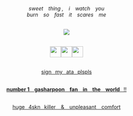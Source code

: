 <div align="center">

*sweet ⠀thing ,⠀ i ⠀watch ⠀you*
<br>*burn ⠀so⠀ fast⠀ it⠀ scares⠀ me*

<br>![](https://komarev.com/ghpvc/?username=gentlehandsplease&style=flat-square&label=profile_views&color=000000)

<br><a href="https://rentry.co/PLEASEREADTHS"><img src="https://64.media.tumblr.com/4ed0d5fb56ae43119bfbf90d04df898e/891b3ce5ff305b33-3a/s400x600/9cb574f77ebbc67afcf27eb4430b10b7ae9dc92f.pnj" height="30"/><a href="https://youvegotmail.atabook.org/"><img src="https://64.media.tumblr.com/7c2b604394b09b03218f538ebc3dd09c/891b3ce5ff305b33-d6/s400x600/ae496fcd5759fe2ac3056dbcf91a8d49376fa360.pnj" height="30"/><a href="https://discordapp.com/users/610227726699200513"><img src="https://64.media.tumblr.com/07c232e78d14300b1e569228a8358e19/891b3ce5ff305b33-11/s400x600/074047ae021695a4c7781a2f4fb9b6217f71a24e.pnj" height="30"/>

<br>sign⠀my⠀ata⠀plspls

<br>**number 1⠀ gasharpoon ⠀fan ⠀in⠀ the ⠀world**⠀!!

<br>huge⠀4skn⠀killer⠀ & ⠀unpleasant⠀ comfort
